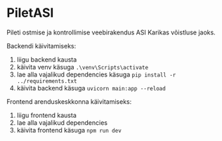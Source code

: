 # PiletASI
Pileti ostmise ja kontrollimise veebirakendus ASI Karikas võistluse jaoks.

Backendi käivitamiseks:
1. liigu backend kausta
2. käivita venv käsuga `.\venv\Scripts\activate`
3. lae alla vajalikud dependencies käsuga `pip install -r ../requirements.txt`
4. käivita backend käsuga `uvicorn main:app --reload`

Frontend arenduskeskkonna käivitamiseks:
1. liigu frontend kausta
2. lae alla vajalikud dependencies
3. käivita frontend käsuga `npm run dev`